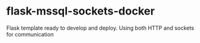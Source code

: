 # flask-mssql-sockets-docker
Flask template ready to develop and deploy. Using both HTTP and sockets for communication
